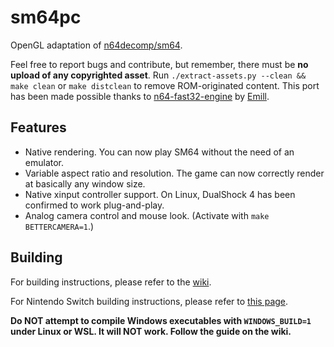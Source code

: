 # sm64pc
OpenGL adaptation of [n64decomp/sm64](https://github.com/n64decomp/sm64). 

Feel free to report bugs and contribute, but remember, there must be **no upload of any copyrighted asset**. 
Run `./extract-assets.py --clean && make clean` or `make distclean` to remove ROM-originated content. This port has been made possible thanks to [n64-fast32-engine](https://github.com/Emill/n64-fast3d-engine/) by [Emill](https://github.com/Emill).

## Features

 * Native rendering. You can now play SM64 without the need of an emulator. 
 * Variable aspect ratio and resolution. The game can now correctly render at basically any window size.
 * Native xinput controller support. On Linux, DualShock 4 has been confirmed to work plug-and-play.
 * Analog camera control and mouse look. (Activate with `make BETTERCAMERA=1`.)

## Building
For building instructions, please refer to the [wiki](https://github.com/sm64pc/sm64pc/wiki).

For Nintendo Switch building instructions, please refer to [this page](https://github.com/fgsfdsfgs/sm64pc/wiki/Compiling-for-Nintendo-Switch).

**Do NOT attempt to compile Windows executables with `WINDOWS_BUILD=1` under Linux or WSL. It will NOT work. Follow the guide on the wiki.**
